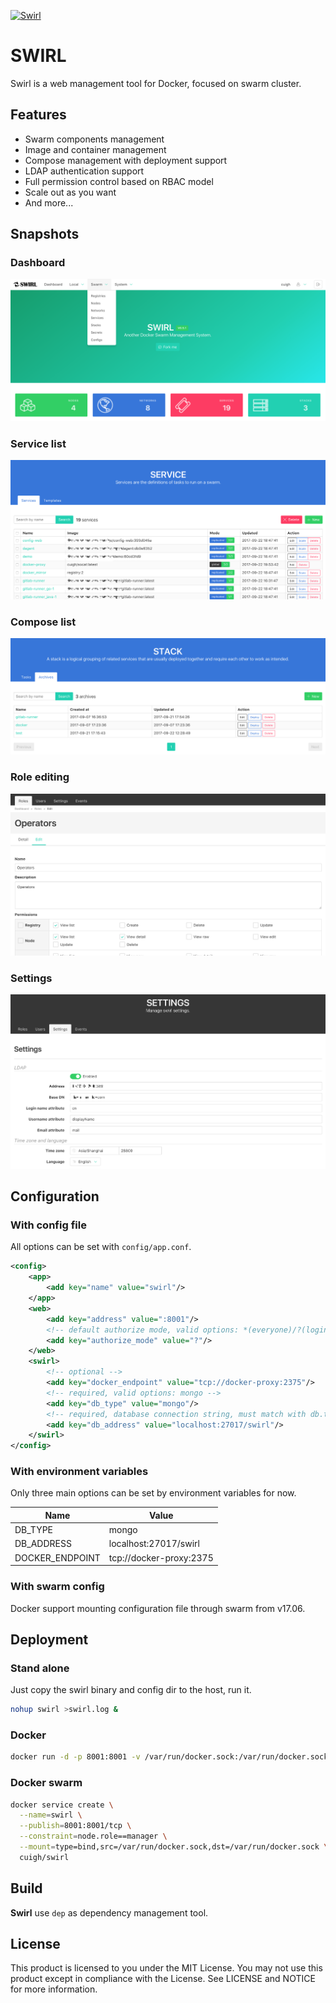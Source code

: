 [![Swirl](https://goreportcard.com/badge/cuigh/swirl)](https://goreportcard.com/report/cuigh/swirl)

# SWIRL

Swirl is a web management tool for Docker, focused on swarm cluster.

## Features

* Swarm components management
* Image and container management
* Compose management with deployment support
* LDAP authentication support
* Full permission control based on RBAC model
* Scale out as you want
* And more...

## Snapshots

### Dashboard

![Dashboard](docs/images/dashboard.png)

### Service list

![Service list](docs/images/service-list.png)

### Compose list

![Compose list](docs/images/compose-list.png)

### Role editing

![Role editing](docs/images/role-edit.png)

### Settings

![Setting](docs/images/setting.png)

## Configuration

### With config file

All options can be set with `config/app.conf`.

```xml
<config>
    <app>
        <add key="name" value="swirl"/>
    </app>
    <web>
        <add key="address" value=":8001"/>
        <!-- default authorize mode, valid options: *(everyone)/?(login user)/!(authorized explicitly) -->
        <add key="authorize_mode" value="?"/>
    </web>
    <swirl>
        <!-- optional -->
        <add key="docker_endpoint" value="tcp://docker-proxy:2375"/>
        <!-- required, valid options: mongo -->
        <add key="db_type" value="mongo"/>
        <!-- required, database connection string, must match with db.type option -->
        <add key="db_address" value="localhost:27017/swirl"/>
    </swirl>
</config>
```

### With environment variables

Only three main options can be set by environment variables for now.

| Name            | Value                                           |
| --------------- | ------------------------------------------------|
| DB_TYPE         | mongo                                           |
| DB_ADDRESS      | localhost:27017/swirl                           |
| DOCKER_ENDPOINT | tcp://docker-proxy:2375                         |

### With swarm config

Docker support mounting configuration file through swarm from v17.06.

## Deployment

### Stand alone

Just copy the swirl binary and config dir to the host, run it.

```bash
nohup swirl >swirl.log &
```

### Docker

```bash
docker run -d -p 8001:8001 -v /var/run/docker.sock:/var/run/docker.sock --name=swirl cuigh/swirl
```

### Docker swarm

```bash
docker service create \
  --name=swirl \
  --publish=8001:8001/tcp \
  --constraint=node.role==manager \
  --mount=type=bind,src=/var/run/docker.sock,dst=/var/run/docker.sock \
  cuigh/swirl
```

## Build

**Swirl** use `dep` as dependency management tool.

## License

This product is licensed to you under the MIT License. You may not use this product except in compliance with the License. See LICENSE and NOTICE for more information.